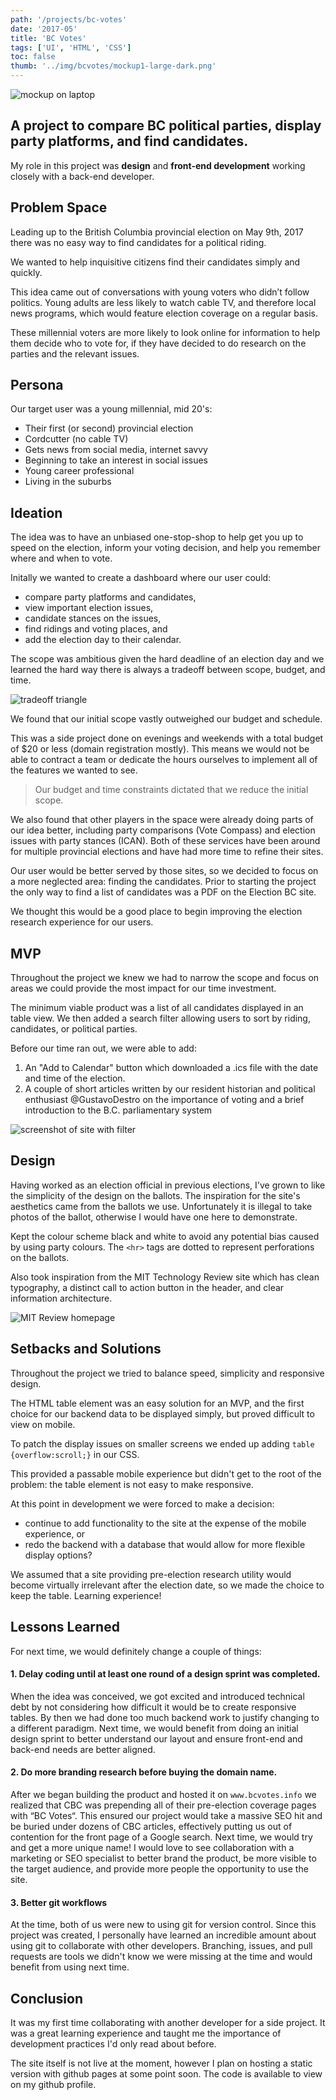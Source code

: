 ```yaml
---
path: '/projects/bc-votes'
date: '2017-05'
title: 'BC Votes'
tags: ['UI', 'HTML', 'CSS']
toc: false
thumb: '../img/bcvotes/mockup1-large-dark.png'
---
```


![mockup on laptop](../img/bcvotes/bcvotes-mockup1.png)

## A project to compare BC political parties, display party platforms, and find candidates.

My role in this project was **design** and **front-end development** working closely with a back-end developer.

## Problem Space

Leading up to the British Columbia provincial election on May 9th, 2017 there was no easy way to find candidates for a political riding.

We wanted to help inquisitive citizens find their candidates simply and quickly.

This idea came out of conversations with young voters who didn’t follow politics. Young adults are less likely to watch cable TV, and therefore local news programs, which would feature election coverage on a regular basis.

These millennial voters are more likely to look online for information to help them decide who to vote for, if they have decided to do research on the parties and the relevant issues.

## Persona

Our target user was a young millennial, mid 20's:

- Their first (or second) provincial election
- Cordcutter (no cable TV)
- Gets news from social media, internet savvy
- Beginning to take an interest in social issues
- Young career professional
- Living in the suburbs

## Ideation

The idea was to have an unbiased one-stop-shop to help get you up to speed on the election, inform your voting decision, and help you remember where and when to vote.

Initally we wanted to create a dashboard where our user could:

- compare party platforms and candidates,
- view important election issues,
- candidate stances on the issues,
- find ridings and voting places, and
- add the election day to their calendar.

The scope was ambitious given the hard deadline of an election day and we learned the hard way there is always a tradeoff between scope, budget, and time.

![tradeoff triangle](../img/bcvotes/triangle-300.jpeg 'Choose two!')

We found that our initial scope vastly outweighed our budget and schedule.

This was a side project done on evenings and weekends with a total budget of \$20 or less (domain registration mostly). This means we would not be able to contract a team or dedicate the hours ourselves to implement all of the features we wanted to see.

> Our budget and time constraints dictated that we reduce the initial scope.

We also found that other players in the space were already doing parts of our idea better, including party comparisons (Vote Compass) and election issues with party stances (ICAN). Both of these services have been around for multiple provincial elections and have had more time to refine their sites.

Our user would be better served by those sites, so we decided to focus on a more neglected area: finding the candidates. Prior to starting the project the only way to find a list of candidates was a PDF on the Election BC site.

We thought this would be a good place to begin improving the election research experience for our users.

## MVP

Throughout the project we knew we had to narrow the scope and focus on areas we could provide the most impact for our time investment.

The minimum viable product was a list of all candidates displayed in an table view. We then added a search filter allowing users to sort by riding, candidates, or political parties.

Before our time ran out, we were able to add:

1.  An "Add to Calendar" button which downloaded a .ics file with the date and time of the election.
2.  A couple of short articles written by our resident historian and political enthusiast @GustavoDestro on the importance of voting and a brief introduction to the B.C. parliamentary system

![screenshot of site with filter](../img/bcvotes/mockup1-large-dark.png 'Screenshot of BC Votes 2017')

## Design

Having worked as an election official in previous elections, I've grown to like the simplicity of the design on the ballots. The inspiration for the site's aesthetics came from the ballots we use. Unfortunately it is illegal to take photos of the ballot, otherwise I would have one here to demonstrate.

Kept the colour scheme black and white to avoid any potential bias caused by using party colours. The `<hr>` tags are dotted to represent perforations on the ballots.

Also took inspiration from the MIT Technology Review site which has clean typography, a distinct call to action button in the header, and clear information architecture.

![MIT Review homepage](../img/bcvotes/mit-review.png)

## Setbacks and Solutions

Throughout the project we tried to balance speed, simplicity and responsive design.

The HTML table element was an easy solution for an MVP, and the first choice for our backend data to be displayed simply, but proved difficult to view on mobile.

To patch the display issues on smaller screens we ended up adding `table {overflow:scroll;}` in our CSS.

This provided a passable mobile experience but didn't get to the root of the problem: the table element is not easy to make responsive.

At this point in development we were forced to make a decision:

- continue to add functionality to the site at the expense of the mobile experience, or
- redo the backend with a database that would allow for more flexible display options?

We assumed that a site providing pre-election research utility would become virtually irrelevant after the election date, so we made the choice to keep the table. Learning experience!

## Lessons Learned

For next time, we would definitely change a couple of things:

#### 1. Delay coding until at least one round of a design sprint was completed.

When the idea was conceived, we got excited and introduced technical debt by not considering how difficult it would be to create responsive tables. By then we had done too much backend work to justify changing to a different paradigm. Next time, we would benefit from doing an initial design sprint to better understand our layout and ensure front-end and back-end needs are better aligned.

#### 2. Do more branding research before buying the domain name.

After we began building the product and hosted it on `www.bcvotes.info` we realized that CBC was prepending all of their pre-election coverage pages with “BC Votes“. This ensured our project would take a massive SEO hit and be buried under dozens of CBC articles, effectively putting us out of contention for the front page of a Google search. Next time, we would try and get a more unique name! I would love to see collaboration with a marketing or SEO specialist to better brand the product, be more visible to the target audience, and provide more people the opportunity to use the site.

#### 3. Better git workflows

At the time, both of us were new to using git for version control. Since this project was created, I personally have learned an incredible amount about using git to collaborate with other developers. Branching, issues, and pull requests are tools we didn't know we were missing at the time and would benefit from using next time.

## Conclusion

It was my first time collaborating with another developer for a side project. It was a great learning experience and taught me the importance of development practices I'd only read about before.

The site itself is not live at the moment, however I plan on hosting a static version with github pages at some point soon. The code is available to view on my github profile.
